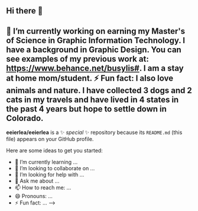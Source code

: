 ## Hi there 👋
## 🔭 I’m currently working on earning my Master's of Science in Graphic Information Technology. I have a background in Graphic Design. You can see examples of my previous work at: https://www.behance.net/busylis#. I am a stay at home mom/student. ⚡ Fun fact: I also love animals and nature. I have collected 3 dogs and 2 cats in my travels and have lived in 4 states in the past 4 years but hope to settle down in Colorado. 

**eeierlea/eeierlea** is a ✨ _special_ ✨ repository because its `README.md` (this file) appears on your GitHub profile.

Here are some ideas to get you started:


- 🌱 I’m currently learning ...
- 👯 I’m looking to collaborate on ...
- 🤔 I’m looking for help with ...
- 💬 Ask me about ...
- 📫 How to reach me: ...
- 😄 Pronouns: ...
- ⚡ Fun fact: ...
-->
